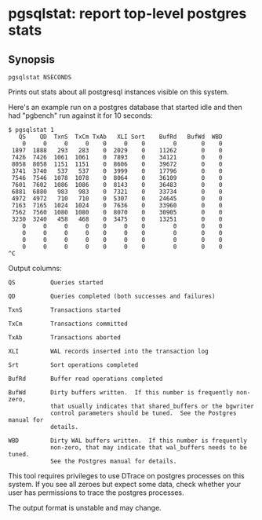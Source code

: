 # pgsqlstat: report top-level postgres stats

## Synopsis

    pgsqlstat NSECONDS

Prints out stats about all postgresql instances visible on this system.

Here's an example run on a postgres database that started idle and then had
"pgbench" run against it for 10 seconds:

    $ pgsqlstat 1
       QS    QD  TxnS  TxCm TxAb   XLI Sort    BufRd   BufWd  WBD
        0     0     0     0    0     0    0        0       0    0 
     1897  1888   293   283    0  2029    0    11262       0    0 
     7426  7426  1061  1061    0  7893    0    34121       0    0 
     8058  8058  1151  1151    0  8606    0    39672       0    0 
     3741  3740   537   537    0  3999    0    17796       0    0 
     7546  7546  1078  1078    0  8064    0    36109       0    0 
     7601  7602  1086  1086    0  8143    0    36483       0    0 
     6881  6880   983   983    0  7321    0    33734       0    0 
     4972  4972   710   710    0  5307    0    24645       0    0 
     7163  7165  1024  1024    0  7636    0    33960       0    0 
     7562  7560  1080  1080    0  8070    0    30905       0    0 
     3230  3240   458   468    0  3475    0    13251       0    0 
        0     0     0     0    0     0    0        0       0    0 
        0     0     0     0    0     0    0        0       0    0 
        0     0     0     0    0     0    0        0       0    0 
        0     0     0     0    0     0    0        0       0    0 
    ^C

Output columns:

    QS          Queries started

    QD          Queries completed (both successes and failures)

    TxnS        Transactions started

    TxCm        Transactions committed

    TxAb        Transactions aborted

    XLI         WAL records inserted into the transaction log

    Srt         Sort operations completed

    BufRd       Buffer read operations completed

    BufWd       Dirty buffers written.  If this number is frequently non-zero,
                that usually indicates that shared_buffers or the bgwriter
                control parameters should be tuned.  See the Postgres manual for
                details.

    WBD         Dirty WAL buffers written.  If this number is frequently
                non-zero, that may indicate that wal_buffers needs to be tuned.
                See the Postgres manual for details.

This tool requires privileges to use DTrace on postgres processes on this
system.  If you see all zeroes but expect some data, check whether your user has
permissions to trace the postgres processes.

The output format is unstable and may change.
